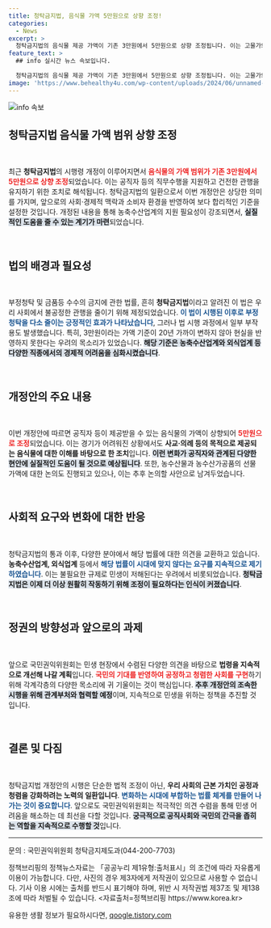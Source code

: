 ```yaml
---
title: 청탁금지법, 음식물 가액 5만원으로 상향 조정!
categories:
  - News
excerpt: >
  청탁금지법의 음식물 제공 가액이 기존 3만원에서 5만원으로 상향 조정됩니다. 이는 고물가와 경기침체에 대응하기 위한 방안으로, 농축수산업계와 외식업계에 실질적 지원을 목표로 하고 있습니다. 클릭해 자세한 내용 확인해보세요!
feature_text: >
  ## info 실시간 뉴스 속보입니다.

  청탁금지법의 음식물 제공 가액이 기존 3만원에서 5만원으로 상향 조정됩니다. 이는 고물가와 경기침체에 대응하기 위한 방안으로, 농축수산업계와 외식업계에 실질적 지원을 목표로 하고 있습니다. 클릭해 자세한 내용 확인해보세요!
image: 'https://www.behealthy4u.com/wp-content/uploads/2024/06/unnamed-file.png'
---
```


<p><img src="https://www.behealthy4u.com/wp-content/uploads/2024/06/unnamed-file.png" alt="info 속보" /></p>

<h2 data-ke-size="size26">청탁금지법 음식물 가액 범위 상향 조정</h2>

<p data-ke-size="size16">&nbsp;</p>

<p>최근 <b>청탁금지법</b>의 시행령 개정이 이루어지면서 <b><span style="color: #ee2323;">음식물의 가액 범위가 기존 3만원에서 5만원으로 상향 조정</span></b>되었습니다. 이는 공직자 등의 직무수행을 지원하고 건전한 관행을 유지하기 위한 조치로 해석됩니다. 청탁금지법의 일환으로서 이번 개정안은 상당한 의미를 가지며, 앞으로의 사회·경제적 맥락과 소비자 환경을 반영하여 보다 합리적인 기준을 설정한 것입니다. 개정된 내용을 통해 농축수산업계의 지원 필요성이 강조되면서, <b><span style="background-color: #21538527;">실질적인 도움을 줄 수 있는 계기가 마련</span></b>되었습니다.</p>

<p data-ke-size="size16">&nbsp;</p>

<h2 data-ke-size="size26">법의 배경과 필요성</h2>

<p data-ke-size="size16">&nbsp;</p>

<p>부정청탁 및 금품등 수수의 금지에 관한 법률, 흔히 <b>청탁금지법</b>이라고 알려진 이 법은 우리 사회에서 불공정한 관행을 줄이기 위해 제정되었습니다. <b><span style="color: #1a5490;">이 법이 시행된 이후로 부정청탁을 다소 줄이는 긍정적인 효과가 나타났습니다</span></b>, 그러나 법 시행 과정에서 일부 부작용도 발생했습니다. 특히, 3만원이라는 가액 기준이 20년 가까이 변하지 않아 현실을 반영하지 못한다는 우려의 목소리가 있었습니다. <b><span style="background-color: #21538527;">해당 기준은 농축수산업계와 외식업계 등 다양한 직종에서의 경제적 어려움을 심화시켰습니다</span></b>.</p>

<p data-ke-size="size16">&nbsp;</p>

<h2 data-ke-size="size26">개정안의 주요 내용</h2>

<p data-ke-size="size16">&nbsp;</p>

<p>이번 개정안에 따르면 공직자 등이 제공받을 수 있는 음식물의 가액이 상향되어 <b><span style="color: #ee2323;">5만원으로 조정</span></b>되었습니다. 이는 경기가 어려워진 상황에서도 <b>사교·의례 등의 목적으로 제공되는 음식물에 대한 이해를 바탕으로 한 조치</b>입니다. <b><span style="background-color: #21538527;">이런 변화가 공직자와 관계된 다양한 현안에 실질적인 도움이 될 것으로 예상됩니다</span></b>. 또한, 농수산물과 농수산가공품의 선물 가액에 대한 논의도 진행되고 있으나, 이는 추후 논의할 사안으로 남겨두었습니다.</p>

<p data-ke-size="size16">&nbsp;</p>

<h2 data-ke-size="size26">사회적 요구와 변화에 대한 반응</h2>

<p data-ke-size="size16">&nbsp;</p>

<p>청탁금지법의 통과 이후, 다양한 분야에서 해당 법률에 대한 의견을 교환하고 있습니다. <b>농축수산업계, 외식업계</b> 등에서 <b><span style="color: #1a5490;">해당 법률이 시대에 맞지 않다는 요구를 지속적으로 제기하였습니다</span></b>. 이는 불필요한 규제로 민생이 저해된다는 우려에서 비롯되었습니다. <b><span style="background-color: #21538527;">청탁금지법은 이제 더 이상 원활히 작동하기 위해 조정이 필요하다는 인식이 커졌습니다</span></b>.</p>

<p data-ke-size="size16">&nbsp;</p>

<h2 data-ke-size="size26">정권의 방향성과 앞으로의 과제</h2>

<p data-ke-size="size16">&nbsp;</p>

<p>앞으로 국민권익위원회는 민생 현장에서 수렴된 다양한 의견을 바탕으로 <b>법령을 지속적으로 개선해 나갈 계획</b>입니다. <b><span style="color: #ee2323;">국민의 기대를 반영하여 공정하고 청렴한 사회를 구현</span></b>하기 위해 각계각층의 다양한 목소리에 귀 기울이는 것이 핵심입니다. <b><span style="background-color: #21538527;">추후 개정안의 조속한 시행을 위해 관계부처와 협력할 예정</span></b>이며, 지속적으로 민생을 위하는 정책을 추진할 것입니다.</p>

<p data-ke-size="size16">&nbsp;</p>

<h2 data-ke-size="size26">결론 및 다짐</h2>

<p data-ke-size="size16">&nbsp;</p>

<p>청탁금지법 개정안의 시행은 단순한 법적 조정이 아닌, <b>우리 사회의 근본 가치인 공정과 청렴을 강화하려는 노력의 일환입니다</b>. <b><span style="color: #1a5490;">변화하는 시대에 부합하는 법률 체계를 만들어 나가는 것이 중요합니다</span></b>. 앞으로도 국민권익위원회는 적극적인 의견 수렴을 통해 민생 어려움을 해소하는 데 최선을 다할 것입니다. <b><span style="background-color: #21538527;">궁극적으로 공직사회와 국민의 간극을 좁히는 역할을 지속적으로 수행할 것</span></b>입니다.</p>

<hr>

<p data-ke-size="size16">문의 : 국민권익위원회 청탁금지제도과(044-200-7703)</p>

<p data-ke-size="size16">정책브리핑의 정책뉴스자료는 「공공누리 제1유형:출처표시」의 조건에 따라 자유롭게 이용이 가능합니다. 다만, 사진의 경우 제3자에게 저작권이 있으므로 사용할 수 없습니다. 기사 이용 시에는 출처를 반드시 표기해야 하며, 위반 시 저작권법 제37조 및 제138조에 따라 처벌될 수 있습니다. <자료출처=정책브리핑 https://www.korea.kr></p>
유용한 생활 정보가 필요하시다면, <a href="https://qoogle.tistory.com" rel="dofollow">qoogle.tistory.com</a>


